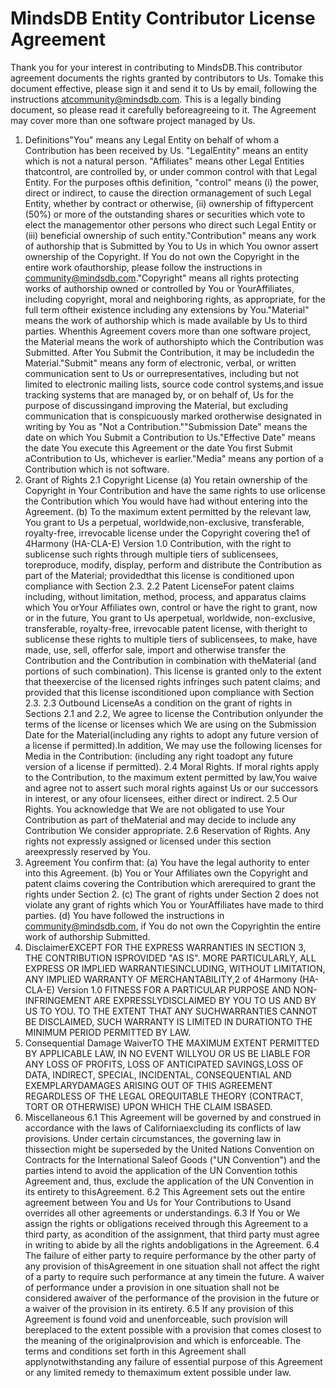 # MindsDB Entity Contributor License Agreement

Thank you for your interest in contributing to MindsDB.This contributor agreement documents the rights granted by contributors to Us. Tomake this document effective, please sign it and send it to Us by email, following the instructions atcommunity@mindsdb.com. This is a legally binding document, so please read it carefully beforeagreeing to it. The Agreement may cover more than one software project managed by Us.
1. Definitions"You" means any Legal Entity on behalf of whom a Contribution has been received by Us. "LegalEntity" means an entity which is not a natural person. "Affiliates" means other Legal Entities thatcontrol, are controlled by, or under common control with that Legal Entity. For the purposes ofthis definition, "control" means (i) the power, direct or indirect, to cause the direction ormanagement of such Legal Entity, whether by contract or otherwise, (ii) ownership of fiftypercent (50%) or more of the outstanding shares or securities which vote to elect the managementor other persons who direct such Legal Entity or (iii) beneficial ownership of such entity."Contribution" means any work of authorship that is Submitted by You to Us in which You ownor assert ownership of the Copyright. If You do not own the Copyright in the entire work ofauthorship, please follow the instructions in community@mindsdb.com."Copyright" means all rights protecting works of authorship owned or controlled by You or YourAffiliates, including copyright, moral and neighboring rights, as appropriate, for the full term oftheir existence including any extensions by You."Material" means the work of authorship which is made available by Us to third parties. Whenthis Agreement covers more than one software project, the Material means the work of authorshipto which the Contribution was Submitted. After You Submit the Contribution, it may be includedin the Material."Submit"  means any form of electronic, verbal, or written communication sent to Us or ourrepresentatives, including but not limited to electronic mailing lists, source code control systems,and issue tracking systems that are managed by, or on behalf of, Us for the purpose of discussingand improving the Material, but excluding communication that is conspicuously marked orotherwise designated in writing by You as "Not a Contribution.""Submission Date" means the date on which You Submit a Contribution to Us."Effective Date" means the date You execute this Agreement or the date You first Submit aContribution to Us, whichever is earlier."Media" means any portion of a Contribution which is not software.
2. Grant of Rights
2.1 Copyright License
(a) You retain ownership of the Copyright in Your Contribution and have the same rights to use orlicense the Contribution which You would have had without entering into the Agreement.
(b) To the maximum extent permitted by the relevant law, You grant to Us a perpetual, worldwide,non-exclusive, transferable, royalty-free, irrevocable license under the Copyright covering the1 of 4Harmony (HA-CLA-E) Version 1.0
Contribution, with the right to sublicense such rights through multiple tiers of sublicensees, toreproduce, modify, display, perform and distribute the Contribution as part of the Material; providedthat this license is conditioned upon compliance with Section 2.3.
2.2 Patent LicenseFor patent claims including, without limitation, method, process, and apparatus claims which You orYour Affiliates own, control or have the right to grant, now or in the future, You grant to Us aperpetual, worldwide, non-exclusive, transferable, royalty-free, irrevocable patent license, with theright to sublicense these rights to multiple tiers of sublicensees, to make, have made, use, sell, offerfor sale, import and otherwise transfer the Contribution and the Contribution in combination with theMaterial (and portions of such combination). This license is granted only to the extent that theexercise of the licensed rights infringes such patent claims; and provided that this license isconditioned upon compliance with Section 2.3.
2.3 Outbound LicenseAs a condition on the grant of rights in Sections 2.1 and 2.2, We agree to license the Contribution onlyunder the terms of the license or licenses which We are using on the Submission Date for the Material(including any rights to adopt any future version of a license if permitted).In addition, We may use the following licenses for Media in the Contribution:  (including any right toadopt any future version of a license if permitted).
2.4 Moral Rights. If moral rights apply to the Contribution, to the maximum extent permitted by law,You waive and agree not to assert such moral rights against Us or our successors in interest, or any ofour licensees, either direct or indirect.
2.5 Our Rights. You acknowledge that We are not obligated to use Your Contribution as part of theMaterial and may decide to include any Contribution We consider appropriate.
2.6 Reservation of Rights. Any rights not expressly assigned or licensed under this section areexpressly reserved by You.
3. Agreement
You confirm that:
(a) You have the legal authority to enter into this Agreement.
(b) You or Your Affiliates own the Copyright and patent claims covering the Contribution which arerequired to grant the rights under Section 2.
(c) The grant of rights under Section 2 does not violate any grant of rights which You or YourAffiliates have made to third parties.
(d) You have followed the instructions in community@mindsdb.com, if You do not own the Copyrightin the entire work of authorship Submitted.
4. DisclaimerEXCEPT FOR THE EXPRESS WARRANTIES IN SECTION 3, THE CONTRIBUTION ISPROVIDED "AS IS". MORE PARTICULARLY, ALL EXPRESS OR IMPLIED WARRANTIESINCLUDING, WITHOUT LIMITATION, ANY IMPLIED WARRANTY OF MERCHANTABILITY,2 of 4Harmony (HA-CLA-E) Version 1.0
FITNESS FOR A PARTICULAR PURPOSE AND NON-INFRINGEMENT ARE EXPRESSLYDISCLAIMED BY YOU TO US AND BY US TO YOU. TO THE EXTENT THAT ANY SUCHWARRANTIES CANNOT BE DISCLAIMED, SUCH WARRANTY IS LIMITED IN DURATIONTO THE MINIMUM PERIOD PERMITTED BY LAW.
5. Consequential Damage WaiverTO THE MAXIMUM EXTENT PERMITTED BY APPLICABLE LAW, IN NO EVENT WILLYOU OR US BE LIABLE FOR ANY LOSS OF PROFITS, LOSS OF ANTICIPATED SAVINGS,LOSS OF DATA, INDIRECT, SPECIAL, INCIDENTAL, CONSEQUENTIAL AND EXEMPLARYDAMAGES ARISING OUT OF THIS AGREEMENT REGARDLESS OF THE LEGAL OREQUITABLE THEORY (CONTRACT, TORT OR OTHERWISE) UPON WHICH THE CLAIM ISBASED.
6. Miscellaneous
6.1 This Agreement will be governed by and construed in accordance with the laws of Californiaexcluding its conflicts of law provisions. Under certain circumstances, the governing law in thissection might be superseded by the United Nations Convention on Contracts for the International Saleof Goods ("UN Convention") and the parties intend to avoid the application of the UN Convention tothis Agreement and, thus, exclude the application of the UN Convention in its entirety to thisAgreement.
6.2 This Agreement sets out the entire agreement between You and Us for Your Contributions to Usand overrides all other agreements or understandings.
6.3  If You or We assign the rights or obligations received through this Agreement to a third party, as acondition of the assignment, that third party must agree in writing to abide by all the rights andobligations in the Agreement.
6.4 The failure of either party to require performance by the other party of any provision of thisAgreement in one situation shall not affect the right of a party to require such performance at any timein the future. A waiver of performance under a provision in one situation shall not be considered awaiver of the performance of the provision in the future or a waiver of the provision in its entirety.
6.5 If any provision of this Agreement is found void and unenforceable, such provision will bereplaced to the extent possible with a provision that comes closest to the meaning of the originalprovision and which is enforceable.  The terms and conditions set forth in this Agreement shall applynotwithstanding any failure of essential purpose of this Agreement or any limited remedy to themaximum extent possible under law.